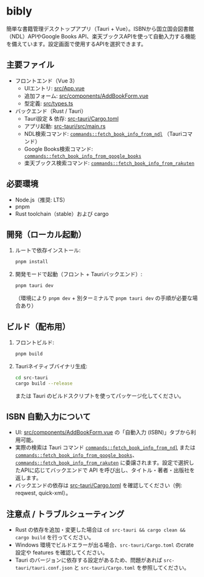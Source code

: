 # bibly

簡単な書籍管理デスクトップアプリ（Tauri + Vue）。ISBNから国立国会図書館（NDL）APIやGoogle Books API、楽天ブックスAPIを使って自動入力する機能を備えています。設定画面で使用するAPIを選択できます。

## 主要ファイル
- フロントエンド（Vue 3）
  - UIエントリ: [src/App.vue](src/App.vue)
  - 追加フォーム: [src/components/AddBookForm.vue](src/components/AddBookForm.vue)
  - 型定義: [src/types.ts](src/types.ts)
- バックエンド（Rust / Tauri）
  - Tauri設定 & 依存: [src-tauri/Cargo.toml](src-tauri/Cargo.toml)
  - アプリ起動: [src-tauri/src/main.rs](src-tauri/src/main.rs)
  - NDL検索コマンド: [`commands::fetch_book_info_from_ndl`](src-tauri/src/commands/mod.rs) （Tauriコマンド）
  - Google Books検索コマンド: [`commands::fetch_book_info_from_google_books`](src-tauri/src/commands/mod.rs)
  - 楽天ブックス検索コマンド: [`commands::fetch_book_info_from_rakuten`](src-tauri/src/commands/mod.rs)

## 必要環境
- Node.js（推奨: LTS）
- pnpm
- Rust toolchain（stable）および cargo

## 開発（ローカル起動）
1. ルートで依存インストール:
   ```sh
   pnpm install
   ```
2. 開発モードで起動（フロント + Tauriバックエンド）:
   ```sh
   pnpm tauri dev
   ```
   （環境により `pnpm dev` + 別ターミナルで `pnpm tauri dev` の手順が必要な場合あり）

## ビルド（配布用）
1. フロントビルド:
   ```sh
   pnpm build
   ```
2. Tauriネイティブバイナリ生成:
   ```sh
   cd src-tauri
   cargo build --release
   ```
   または Tauri のビルドスクリプトを使ってパッケージ化してください。

## ISBN 自動入力について
- UI: [src/components/AddBookForm.vue](src/components/AddBookForm.vue) の「自動入力 (ISBN)」タブから利用可能。
- 実際の検索は Tauri コマンド [`commands::fetch_book_info_from_ndl`](src-tauri/src/commands/mod.rs) または [`commands::fetch_book_info_from_google_books`](src-tauri/src/commands/mod.rs)、[`commands::fetch_book_info_from_rakuten`](src-tauri/src/commands/mod.rs) に委譲されます。設定で選択したAPIに応じてバックエンドで API を呼び出し、タイトル・著者・出版社を返します。
- バックエンドの依存は [src-tauri/Cargo.toml](src-tauri/Cargo.toml) を確認してください（例: reqwest, quick-xml）。

## 注意点 / トラブルシューティング
- Rust の依存を追加・変更した場合は `cd src-tauri && cargo clean && cargo build` を行ってください。
- Windows 環境でビルドエラーが出る場合、`src-tauri/Cargo.toml` のcrate設定や features を確認してください。
- Tauri のバージョンに依存する設定があるため、問題があれば `src-tauri/tauri.conf.json` と `src-tauri/Cargo.toml` を参照してください。
